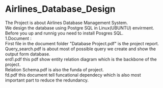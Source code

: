 # Airlines_Database_Design</br>
The Project is about Airlines Database Management System.</br>
We design the database using Postgre SQL in Linux(UBUNTU) envirment.</br>
Before you up and runnig you need to install Posgres SQL.</br>
1.Document :</br>
    First file in the document folder "Database Project.pdf"  is the project report.</br>
    Query_search.pdf is about most of possible query we create and show the output form database.</br>
    erd1.pdf this pdf show entity relation diagram which is the backbone of the project.</br>
    Relation Schema.pdf  is also the funda of project.</br>
    fd.pdf this document tell funcational dependecy  which is also most important part to reduce the redundancy.</br>
    

